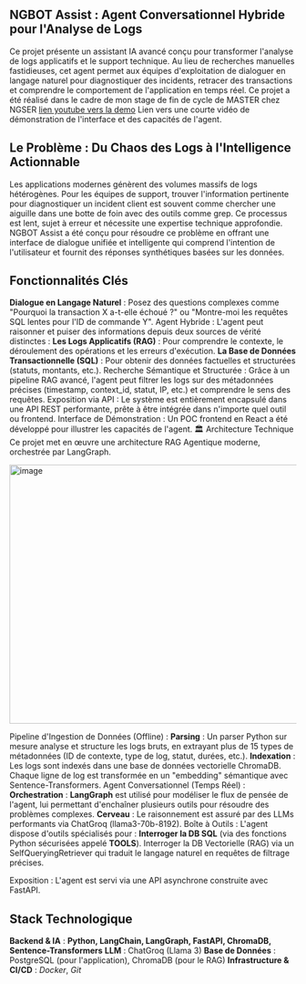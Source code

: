 ## NGBOT Assist : Agent Conversationnel Hybride pour l'Analyse de Logs
Ce projet présente un assistant IA avancé conçu pour transformer l'analyse de logs applicatifs et le support technique. Au lieu de recherches manuelles fastidieuses, cet agent permet aux équipes d'exploitation de dialoguer en langage naturel pour diagnostiquer des incidents, retracer des transactions et comprendre le comportement de l'application en temps réel.
Ce projet a été réalisé dans le cadre de mon stage de fin de cycle de MASTER chez NGSER
[lien youtube vers la demo](https://youtu.be/RZADO153XmI )
Lien vers une courte vidéo de démonstration de l'interface et des capacités de l'agent.
## Le Problème : Du Chaos des Logs à l'Intelligence Actionnable
Les applications modernes génèrent des volumes massifs de logs hétérogènes. Pour les équipes de support, trouver l'information pertinente pour diagnostiquer un incident client est souvent comme chercher une aiguille dans une botte de foin avec des outils comme grep. Ce processus est lent, sujet à erreur et nécessite une expertise technique approfondie.
NGBOT Assist a été conçu pour résoudre ce problème en offrant une interface de dialogue unifiée et intelligente qui comprend l'intention de l'utilisateur et fournit des réponses synthétiques basées sur les données.
## Fonctionnalités Clés
**Dialogue en Langage Naturel** : Posez des questions complexes comme "Pourquoi la transaction X a-t-elle échoué ?" ou "Montre-moi les requêtes SQL lentes pour l'ID de commande Y".
Agent Hybride : L'agent peut raisonner et puiser des informations depuis deux sources de vérité distinctes :
**Les Logs Applicatifs (RAG)** : Pour comprendre le contexte, le déroulement des opérations et les erreurs d'exécution.
**La Base de Données Transactionnelle (SQL)** : Pour obtenir des données factuelles et structurées (statuts, montants, etc.).
Recherche Sémantique et Structurée : Grâce à un pipeline RAG avancé, l'agent peut filtrer les logs sur des métadonnées précises (timestamp, context_id, statut, IP, etc.) et comprendre le sens des requêtes.
Exposition via API : Le système est entièrement encapsulé dans une API REST performante, prête à être intégrée dans n'importe quel outil ou frontend.
Interface de Démonstration : Un POC frontend en React a été développé pour illustrer les capacités de l'agent.
🏛️ Architecture Technique
Ce projet met en œuvre une architecture RAG Agentique moderne, orchestrée par LangGraph.


<img width="948" height="454" alt="image" src="https://github.com/user-attachments/assets/51f84009-b236-4bf1-9a3b-2dabd4b33dc9" />



Pipeline d'Ingestion de Données (Offline) :
**Parsing** : Un parser Python sur mesure analyse et structure les logs bruts, en extrayant plus de 15 types de métadonnées (ID de contexte, type de log, statut, durées, etc.).
**Indexation** : Les logs sont indexés dans une base de données vectorielle ChromaDB. Chaque ligne de log est transformée en un "embedding" sémantique avec Sentence-Transformers.
Agent Conversationnel (Temps Réel) :
**Orchestration** : **LangGraph** est utilisé pour modéliser le flux de pensée de l'agent, lui permettant d'enchaîner plusieurs outils pour résoudre des problèmes complexes.
**Cerveau** : Le raisonnement est assuré par des LLMs performants via ChatGroq (llama3-70b-8192).
Boîte à Outils : L'agent dispose d'outils spécialisés pour :
**Interroger la DB SQL** (via des fonctions Python sécurisées appelé **TOOLS**).
Interroger la DB Vectorielle (RAG) via un SelfQueryingRetriever qui traduit le langage naturel en requêtes de filtrage précises.

Exposition : L'agent est servi via une API asynchrone construite avec FastAPI.
## Stack Technologique
**Backend & IA** : **Python, LangChain, LangGraph, FastAPI, ChromaDB, Sentence-Transformers**
**LLM** : ChatGroq (Llama 3)
**Base de Données** : PostgreSQL (pour l'application), ChromaDB (pour le RAG)
**Infrastructure & CI/CD** :  *Docker*, *Git*
